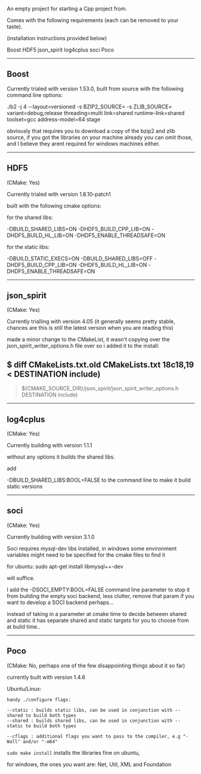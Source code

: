 An empty project for starting a Cpp project from.

Comes with the following requirements (each can be removed to your taste).

(installation instructions provided below)

Boost
HDF5
json_spirit
log4cplus
soci
Poco

-----
Boost
-----

Currently trialed with version 1.53.0, built from source with the following command line options:

./b2 -j 4 --layout=versioned -s BZIP2_SOURCE=<path to bzip2 source> -s ZLIB_SOURCE=<path to zlib source> variant=debug,release threading=multi link=shared runtime-link=shared  toolset=gcc address-model=64 stage

obviously that requires you to download a copy of the bzip2 and zlib source, if you got the libraries on your machine already you can omit those, and I believe they arent required for windows machines either.

----
HDF5
----

(CMake: Yes)

Currently trialed with version 1.8.10-patch1

built with the following cmake options:

for the shared libs:

-DBUILD_SHARED_LIBS=ON -DHDF5_BUILD_CPP_LIB=ON -DHDF5_BUILD_HL_LIB=ON -DHDF5_ENABLE_THREADSAFE=ON

for the static libs:

-DBUILD_STATIC_EXECS=ON -DBUILD_SHARED_LIBS=OFF -DHDF5_BUILD_CPP_LIB=ON -DHDF5_BUILD_HL_LIB=ON -DHDF5_ENABLE_THREADSAFE=ON

-----------
json_spirit
-----------

(CMake: Yes)

Currently trialling with version 4.05 (it generally seems pretty stable, chances are this is still the latest version when you are reading this)

made a minor change to the CMakeList, it wasn't copying over the json_spirit_writer_options.h file over so i added it to the install:

$ diff CMakeLists.txt.old CMakeLists.txt
18c18,19
<   DESTINATION include)
---
>   ${CMAKE_SOURCE_DIR}/json_spirit/json_spirit_writer_options.h
>   DESTINATION include)

---------
log4cplus
---------

(CMake: Yes)

Currently building with version 1.1.1 

without any options it builds the shared libs.

add

-DBUILD_SHARED_LIBS:BOOL=FALSE to the command line to make it build static versions

----
soci
----

(CMake: Yes)

Currently building with version 3.1.0

Soci requires mysql-dev libs installed, in windows some environment variables might need to be specified for the cmake files to find it


for ubuntu:
sudo apt-get install libmysql++-dev

will suffice.

I add the -DSOCI_EMPTY:BOOL=FALSE command line parameter to stop it from building the empty soci backend, less clutter, remove that param if you
want to develop a SOCI backend perhaps...

instead of taking in a parameter at cmake time to decide between shared and static it has separate shared and static targets for you to choose from at build time..

----
Poco
----

(CMake: No, perhaps one of the few disappointing things about it so far)

currently built with version 1.4.6

Ubuntu/Linux:

    handy ./configure flags:

    --static : builds static libs, can be used in conjunction with --shared to build both types
    --shared : builds shared libs, can be used in conjunction with --static to build both types

    --cflags : additional flags you want to pass to the compiler, e.g "-Wall" and/or "-m64" 


`sudo make install` installs the libraries fine on ubuntu,

for windows, the ones you want are: Net, Util, XML and Foundation

